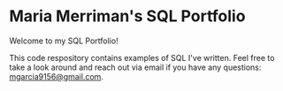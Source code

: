 # Maria Merriman's SQL Portfolio

Welcome to my SQL Portfolio!

This code respository contains examples of SQL I've written. Feel free to take a look around  and reach out via email if you have any questions: mgarcia9156@gmail.com.
